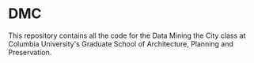 DMC
===

This repository contains all the code for the Data Mining the City class at Columbia University's Graduate School of Architecture, Planning and Preservation.
